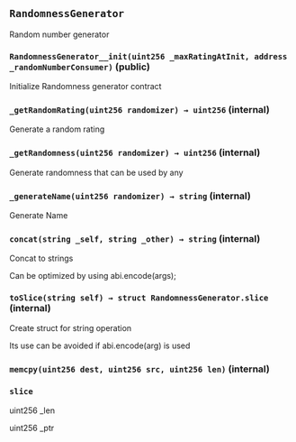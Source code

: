 ## `RandomnessGenerator`

Random number generator




### `RandomnessGenerator__init(uint256 _maxRatingAtInit, address _randomNumberConsumer)` (public)

Initialize Randomness generator contract




### `_getRandomRating(uint256 randomizer) → uint256` (internal)

Generate a random rating




### `_getRandomness(uint256 randomizer) → uint256` (internal)

Generate randomness that can be used by any




### `_generateName(uint256 randomizer) → string` (internal)

Generate Name




### `concat(string _self, string _other) → string` (internal)

Concat to strings


Can be optimized by using abi.encode(args);


### `toSlice(string self) → struct RandomnessGenerator.slice` (internal)

Create struct for string operation


Its use can be avoided if abi.encode(arg) is used


### `memcpy(uint256 dest, uint256 src, uint256 len)` (internal)







### `slice`


uint256 _len


uint256 _ptr



